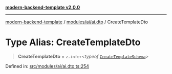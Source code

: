 [**modern-backend-template v2.0.0**](../../../../README.md)

***

[modern-backend-template](../../../../modules.md) / [modules/ai/ai.dto](../README.md) / CreateTemplateDto

# Type Alias: CreateTemplateDto

> **CreateTemplateDto** = `z.infer`\<*typeof* [`CreateTemplateSchema`](../variables/CreateTemplateSchema.md)\>

Defined in: [src/modules/ai/ai.dto.ts:254](https://github.com/maemreyo/saas-4cus-nodejs/blob/2a5b3f3aa11335dfa561e80e1feabb8e6084261e/src/modules/ai/ai.dto.ts#L254)
